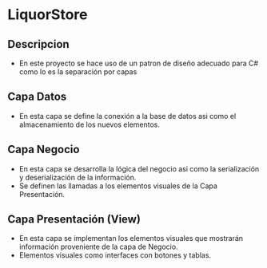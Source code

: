 # LiquorStore

## Descripcion

* En este proyecto se hace uso de un patron de diseño adecuado para C# como lo es la separación por capas 

## Capa Datos

* En esta capa se define la conexión a la base de datos asi como el almacenamiento de los nuevos elementos.


## Capa Negocio

* En esta capa se desarrolla la lógica del negocio asi como la serialización y deserialización de la información.
* Se definen las llamadas a los elementos visuales de la Capa Presentación.


## Capa Presentación (View)

* En esta capa se implementan los elementos visuales que mostrarán información proveniente de la capa de Negocio.
* Elementos visuales como interfaces con botones y tablas.




